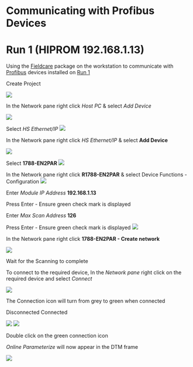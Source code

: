 # Communicating with Profibus Devices
# Run 1 (HIPROM 192.168.1.13)

Using the [Fieldcare](../../fieldcare/fieldcare.md) package on the workstation to communicate with [Profibus](../../indexes/index_devices_profibus.md) devices installed on [Run 1](../../flow_runs/run_1.md)

Create Project

![](../../images/generic_images/create_project.bmp)

In the Network pane right click *Host PC* & select *Add Device*

![](../../images/generic_images/right_click_add_device.bmp)


Select *HS Ethernet/IP*
![](../../images/generic_images/add_hs_ethernet_ip_cropped_generic.bmp)

In the Network pane right click *HS Ethernet/IP* & select **Add Device**

![](../../images/generic_images/right_click_add_device_2_cropped_generic.bmp)

Select **1788-EN2PAR**
![](../../images/generic_images/add_1788-EN2PAR_cropped_generic.bmp)

In the Network pane right click **R1788-EN2PAR** & select Device Functions - Configuration
![](../../images/generic_images/right_click_device_functions_configuration_cropped_generic.bmp)

Enter *Module IP Address* **192.168.1.13**

Press Enter - Ensure green check mark is displayed

Enter *Max Scan Address* **126**

Press Enter - Ensure green check mark is displayed
![](../../images/run1_192_168_1_13_126_green.bmp)

In the Network pane right click **1788-EN2PAR - Create network**

![](../../images/generic_images/right_click_create_network_dialog_only_generic.bmp)

Wait for the Scanning to complete

To connect to the required device, In the *Network pane* right click on the required device and select *Connect*


![](../../images/generic_images/right_click_network_connect_generic.bmp)

The Connection icon will turn from grey to green when connected

Disconnected	Connected

![](../../images/generic_images/connection_disconnected_grey_generic.png)
![](../../images/generic_images/connection_connected_double_green_generic.png)


Double click on the green connection icon

*Online Parameterize* will now appear in the DTM frame

![](../../images/generic_images/online_parameterize_cropped_generic.bmp)
